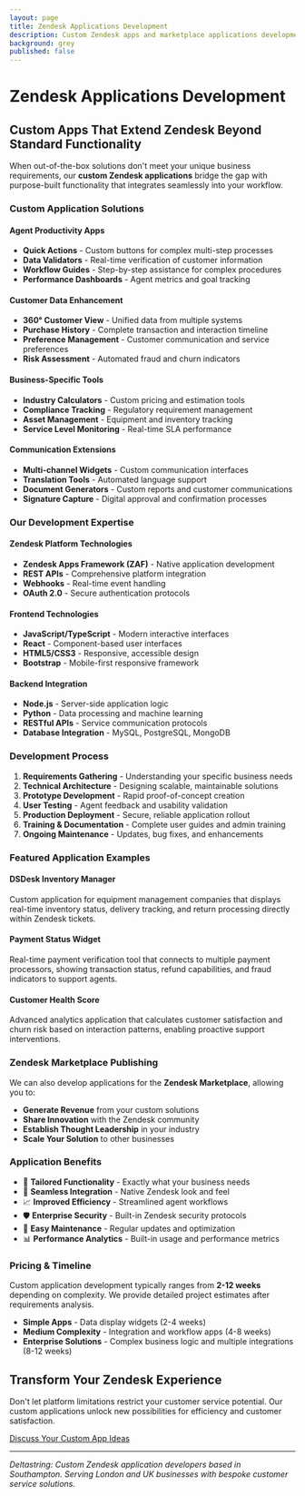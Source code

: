 ```yaml
---
layout: page
title: Zendesk Applications Development
description: Custom Zendesk apps and marketplace applications development. Extend Zendesk functionality with bespoke solutions for your business needs.
background: grey
published: false
---
```


# Zendesk Applications Development

## Custom Apps That Extend Zendesk Beyond Standard Functionality

When out-of-the-box solutions don't meet your unique business requirements, our **custom Zendesk applications** bridge the gap with purpose-built functionality that integrates seamlessly into your workflow.

### Custom Application Solutions

#### **Agent Productivity Apps**
- **Quick Actions** - Custom buttons for complex multi-step processes
- **Data Validators** - Real-time verification of customer information
- **Workflow Guides** - Step-by-step assistance for complex procedures
- **Performance Dashboards** - Agent metrics and goal tracking

#### **Customer Data Enhancement**
- **360° Customer View** - Unified data from multiple systems
- **Purchase History** - Complete transaction and interaction timeline
- **Preference Management** - Customer communication and service preferences
- **Risk Assessment** - Automated fraud and churn indicators

#### **Business-Specific Tools**
- **Industry Calculators** - Custom pricing and estimation tools
- **Compliance Tracking** - Regulatory requirement management
- **Asset Management** - Equipment and inventory tracking
- **Service Level Monitoring** - Real-time SLA performance

#### **Communication Extensions**
- **Multi-channel Widgets** - Custom communication interfaces
- **Translation Tools** - Automated language support
- **Document Generators** - Custom reports and customer communications
- **Signature Capture** - Digital approval and confirmation processes

### Our Development Expertise

#### **Zendesk Platform Technologies**
- **Zendesk Apps Framework (ZAF)** - Native application development
- **REST APIs** - Comprehensive platform integration
- **Webhooks** - Real-time event handling
- **OAuth 2.0** - Secure authentication protocols

#### **Frontend Technologies**
- **JavaScript/TypeScript** - Modern interactive interfaces
- **React** - Component-based user interfaces
- **HTML5/CSS3** - Responsive, accessible design
- **Bootstrap** - Mobile-first responsive framework

#### **Backend Integration**
- **Node.js** - Server-side application logic
- **Python** - Data processing and machine learning
- **RESTful APIs** - Service communication protocols
- **Database Integration** - MySQL, PostgreSQL, MongoDB

### Development Process

1. **Requirements Gathering** - Understanding your specific business needs
2. **Technical Architecture** - Designing scalable, maintainable solutions
3. **Prototype Development** - Rapid proof-of-concept creation
4. **User Testing** - Agent feedback and usability validation
5. **Production Deployment** - Secure, reliable application rollout
6. **Training & Documentation** - Complete user guides and admin training
7. **Ongoing Maintenance** - Updates, bug fixes, and enhancements

### Featured Application Examples

#### **DSDesk Inventory Manager**
Custom application for equipment management companies that displays real-time inventory status, delivery tracking, and return processing directly within Zendesk tickets.

#### **Payment Status Widget** 
Real-time payment verification tool that connects to multiple payment processors, showing transaction status, refund capabilities, and fraud indicators to support agents.

#### **Customer Health Score**
Advanced analytics application that calculates customer satisfaction and churn risk based on interaction patterns, enabling proactive support interventions.

### Zendesk Marketplace Publishing

We can also develop applications for the **Zendesk Marketplace**, allowing you to:
- **Generate Revenue** from your custom solutions
- **Share Innovation** with the Zendesk community  
- **Establish Thought Leadership** in your industry
- **Scale Your Solution** to other businesses

### Application Benefits

- 🎯 **Tailored Functionality** - Exactly what your business needs
- 🔗 **Seamless Integration** - Native Zendesk look and feel
- 📈 **Improved Efficiency** - Streamlined agent workflows
- 🛡️ **Enterprise Security** - Built-in Zendesk security protocols
- 🔧 **Easy Maintenance** - Regular updates and optimization
- 📊 **Performance Analytics** - Built-in usage and performance metrics

### Pricing & Timeline

Custom application development typically ranges from **2-12 weeks** depending on complexity. We provide detailed project estimates after requirements analysis.

- **Simple Apps** - Data display widgets (2-4 weeks)
- **Medium Complexity** - Integration and workflow apps (4-8 weeks)  
- **Enterprise Solutions** - Complex business logic and multiple integrations (8-12 weeks)

## Transform Your Zendesk Experience

Don't let platform limitations restrict your customer service potential. Our custom applications unlock new possibilities for efficiency and customer satisfaction.

<a class="btn btn-primary btn-xl text-uppercase" href="https://calendar.google.com/calendar/u/0/appointments/schedules/AcZssZ2vJhNy3gMyKSTnIHj3xdsAONXezmHe6_8av4SPLlfGW-znFeNqORBTDvGbfbUK4Y5Iyb44DWLf">Discuss Your Custom App Ideas</a>

---

*Deltastring: Custom Zendesk application developers based in Southampton. Serving London and UK businesses with bespoke customer service solutions.*